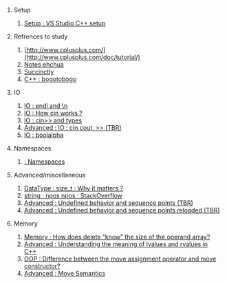 1. Setup 
   1. [Setup : VS Studio C++ setup](https://code.visualstudio.com/docs/cpp/config-mingw#_cc-configurations)
   
2. Refrences to study 
   1. [http://www.cplusplus.com/](http://www.cplusplus.com/doc/tutorial/)
   2. [Notes ehchua](https://www3.ntu.edu.sg/home/ehchua/programming/index.html#Cpp)
   3. [Succinctly](https://code.tutsplus.com/series/c-succinctly--mobile-22076)
   4. [C++ : bogotobogo](https://www.bogotobogo.com/cplusplus/)
   
3. IO
   1. [IO : endl and \n](https://www.educative.io/edpresso/what-is-the-difference-between-endl-and-n-in-cpp#:~:text=Both%20endl%20and%20%5Cn%20serve,%2C%20whereas%20%5Cn%20does%20not.)
   2. [IO : How cin works ?](https://stackoverflow.com/a/36914430/6753380)
   3. [IO : cin>> and types](http://www.cplusplus.com/forum/beginner/30770/#:~:text=now%20since%20char%20can%20read,double%20reads%20in%20the%204.)
   4. [Advanced : IO : cin,cout, >> (TBR)](https://stackoverflow.com/a/34384431/6753380)
   5. [IO : boolalpha](http://www.cplusplus.com/reference/ios/boolalpha/)

4. Namespaces
   1. [ : Namespaces](http://www.cplusplus.com/doc/oldtutorial/namespaces/)
   
5. Advanced/miscellaneous
   1. [DataType : size_t : Why it matters ?](https://www.embedded.com/why-size_t-matters/)
   2. [string : npos](http://www.cplusplus.com/reference/string/string/npos/)[  npos : StackOverflow](https://stackoverflow.com/questions/3827926/what-does-stringnpos-mean-in-this-code)
   3. [Advanced : Undefined behavior and sequence points (TBR)](https://stackoverflow.com/questions/4176328/undefined-behavior-and-sequence-points)
   4. [Advanced : Undefined behavior and sequence points reloaded (TBR)](https://stackoverflow.com/questions/4638364/undefined-behavior-and-sequence-points-reloaded)
   
6. Memory
   1.  [Memory : How does delete “know” the size of the operand array?](https://stackoverflow.com/questions/197675/how-does-delete-know-the-size-of-the-operand-array)
   2. [Advanced : Understanding the meaning of lvalues and rvalues in C++](https://www.internalpointers.com/post/understanding-meaning-lvalues-and-rvalues-c)
   3. [OOP : Difference between the move assignment operator and move constructor?](https://stackoverflow.com/questions/29971205/difference-between-the-move-assignment-operator-and-move-constructor#:~:text=A%20move%20constructor%20is%20executed,as%20in%20the%20copy%20case.)
   4. [Advanced : Move Semantics](https://www.slideshare.net/ripplelabs/howard-hinnant-accu2014)
